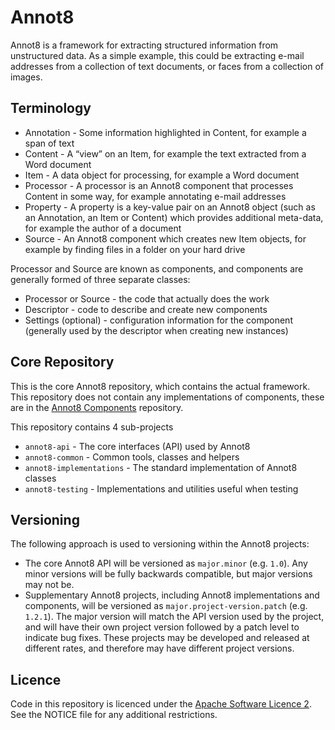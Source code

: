 # Annot8

Annot8 is a framework for extracting structured information from unstructured data.
As a simple example, this could be extracting e-mail addresses from a collection of text documents, or faces from a collection of images.

## Terminology

* Annotation - Some information highlighted in Content, for example a span of text
* Content - A “view” on an Item, for example the text extracted from a Word document
* Item - A data object for processing, for example a Word document
* Processor - A processor is an Annot8 component that processes Content in some way, for example annotating e-mail addresses
* Property - A property is a key-value pair on an Annot8 object (such as an Annotation, an Item or Content) which provides additional meta-data, for example the author of a document
* Source - An Annot8 component which creates new Item objects, for example by finding files in a folder on your hard drive

Processor and Source are known as components, and components are generally formed of three separate classes:

* Processor or Source - the code that actually does the work
* Descriptor - code to describe and create new components
* Settings (optional) - configuration information for the component (generally used by the descriptor when creating new instances)

## Core Repository

This is the core Annot8 repository, which contains the actual framework.
This repository does not contain any implementations of components, these are in the [Annot8 Components](https://github.com/annot8/annot8-components) repository.

This repository contains 4 sub-projects

* `annot8-api` - The core interfaces (API) used by Annot8
* `annot8-common` - Common tools, classes and helpers
* `annot8-implementations` - The standard implementation of Annot8 classes
* `annot8-testing` - Implementations and utilities useful when testing

## Versioning

The following approach is used to versioning within the Annot8 projects:

* The core Annot8 API will be versioned as `major.minor` (e.g. `1.0`). 
  Any minor versions will be fully backwards compatible, but major versions may not be.
* Supplementary Annot8 projects, including Annot8 implementations and components, will be versioned as `major.project-version.patch` (e.g. `1.2.1`).
  The major version will match the API version used by the project, and will have their own project version followed by a patch level to indicate bug fixes.
  These projects may be developed and released at different rates, and therefore may have different project versions.

## Licence

Code in this repository is licenced under the [Apache Software Licence 2](https://www.apache.org/licenses/LICENSE-2.0).
See the NOTICE file for any additional restrictions.